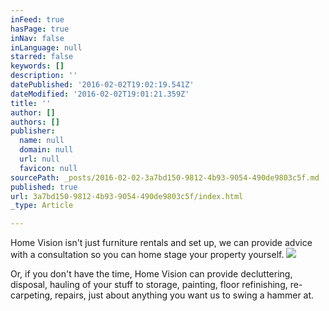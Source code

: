 ```yaml
---
inFeed: true
hasPage: true
inNav: false
inLanguage: null
starred: false
keywords: []
description: ''
datePublished: '2016-02-02T19:02:19.541Z'
dateModified: '2016-02-02T19:01:21.359Z'
title: ''
author: []
authors: []
publisher:
  name: null
  domain: null
  url: null
  favicon: null
sourcePath: _posts/2016-02-02-3a7bd150-9812-4b93-9054-490de9803c5f.md
published: true
url: 3a7bd150-9812-4b93-9054-490de9803c5f/index.html
_type: Article

---
```

Home Vision isn't just furniture rentals and set up, we can provide advice with a consultation so you can home stage your property yourself.
![](https://the-grid-user-content.s3-us-west-2.amazonaws.com/2ee5987e-78c1-4fa3-bcc5-6cbb0cb2e4ae.JPG)

Or, if you don't have the time, Home Vision can provide decluttering, disposal, hauling of your stuff to storage, painting, floor refinishing, re-carpeting, repairs, just about anything you want us to swing a hammer at.